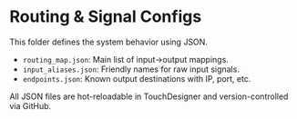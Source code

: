 # Routing & Signal Configs

This folder defines the system behavior using JSON.

- `routing_map.json`: Main list of input→output mappings.
- `input_aliases.json`: Friendly names for raw input signals.
- `endpoints.json`: Known output destinations with IP, port, etc.

All JSON files are hot-reloadable in TouchDesigner and version-controlled via GitHub.
